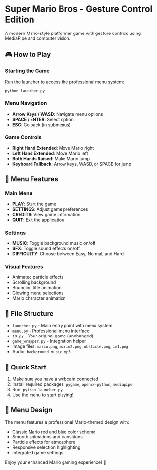 # Super Mario Bros - Gesture Control Edition

A modern Mario-style platformer game with gesture controls using MediaPipe and computer vision.

## 🎮 How to Play

### Starting the Game
Run the launcher to access the professional menu system:
```bash
python launcher.py
```

### Menu Navigation
- **Arrow Keys / WASD**: Navigate menu options
- **SPACE / ENTER**: Select option
- **ESC**: Go back (in submenus)

### Game Controls
- **Right Hand Extended**: Move Mario right
- **Left Hand Extended**: Move Mario left  
- **Both Hands Raised**: Make Mario jump
- **Keyboard Fallback**: Arrow keys, WASD, or SPACE for jump

## 🎯 Menu Features

### Main Menu
- **PLAY**: Start the game
- **SETTINGS**: Adjust game preferences
- **CREDITS**: View game information
- **QUIT**: Exit the application

### Settings
- **MUSIC**: Toggle background music on/off
- **SFX**: Toggle sound effects on/off  
- **DIFFICULTY**: Choose between Easy, Normal, and Hard

### Visual Features
- Animated particle effects
- Scrolling background
- Bouncing title animation
- Glowing menu selections
- Mario character animation

## 📁 File Structure

- `launcher.py` - Main entry point with menu system
- `menu.py` - Professional menu interface
- `18.py` - Your original game (unchanged)
- `game_wrapper.py` - Integration helper
- Image files: `mario.png`, `mario2.png`, `obstacle.png`, `im1.png`
- Audio: `background_music.mp3`

## 🚀 Quick Start

1. Make sure you have a webcam connected
2. Install required packages: `pygame`, `opencv-python`, `mediapipe`
3. Run: `python launcher.py`
4. Use the menu to start playing!

## 🎨 Menu Design

The menu features a professional Mario-themed design with:
- Classic Mario red and blue color scheme
- Smooth animations and transitions
- Particle effects for atmosphere
- Responsive selection highlighting
- Integrated game settings

Enjoy your enhanced Mario gaming experience! 🍄

